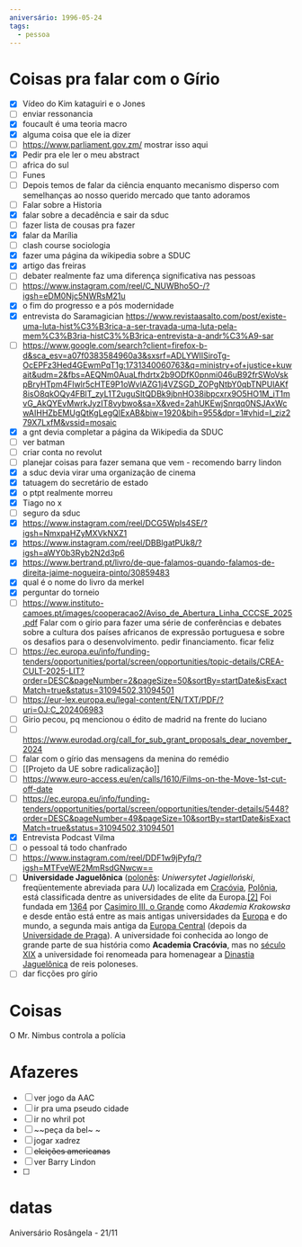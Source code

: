 ```yaml
---
aniversário: 1996-05-24
tags:
  - pessoa
---
```


# Coisas pra falar com o Gírio

- [x] Vídeo do Kim kataguiri e o Jones
- [ ] enviar ressonancia
- [x] foucault é uma teoria macro
- [x] alguma coisa que ele ia dizer
- [ ] https://www.parliament.gov.zm/ mostrar isso aqui
- [x] Pedir pra ele ler o meu abstract
- [ ] africa do sul
- [ ] Funes 
- [ ] Depois temos de falar da ciência enquanto mecanismo disperso com semelhanças ao nosso querido mercado que tanto adoramos 
- [ ] Falar sobre a Historia
- [x] falar sobre a decadência e sair da sduc
- [ ] fazer lista de cousas pra fazer
- [x] falar da Marília
- [ ] clash course sociologia
- [x] fazer uma página da wikipedia sobre a SDUC
- [x] artigo das freiras
- [ ] debater realmente faz uma diferença significativa nas pessoas
- [ ] https://www.instagram.com/reel/C_NUWBho5O-/?igsh=eDM0Njc5NWRsM21u
- [x] o fim do progresso e a pós modernidade
- [x] entrevista do Saramagician https://www.revistaasalto.com/post/existe-uma-luta-hist%C3%B3rica-a-ser-travada-uma-luta-pela-mem%C3%B3ria-histC3%%B3rica-entrevista-a-andr%C3%A9-sar
- [ ] https://www.google.com/search?client=firefox-b-d&sca_esv=a07f0383584960a3&sxsrf=ADLYWIISiroTg-OcEPFz3Hed4GEwmPqT1g:1731340060763&q=ministry+of+justice+kuwait&udm=2&fbs=AEQNm0AuaLfhdrtx2b9ODfK0pnmi046uB92frSWoVskpBryHTpm4Flwlr5cHTE9P1oWvlAZG1j4VZSGD_ZOPgNtbY0qbTNPUlAKf8isO8qkOQy4FBlT_zyL1T2uguSltQDBk9jbnHO38ibpcxrx9O5HO1M_iT1mvG_AkQYEvMwrkJyzIT8vybwo&sa=X&ved=2ahUKEwjSnrqq0NSJAxWcwAIHHZbEMUgQtKgLegQIExAB&biw=1920&bih=955&dpr=1#vhid=I_ziz279X7LxfM&vssid=mosaic
- [x] a gnt devia completar a página da Wikipedia da SDUC
- [ ] ver batman
- [ ] criar conta no revolut
- [ ] planejar coisas para fazer semana que vem - recomendo barry lindon
- [x] a sduc devia virar uma organização de cinema
- [x] tatuagem do secretário de estado
- [x] o ptpt realmente morreu
- [x] Tiago no x 
- [ ] seguro da sduc
- [x]  https://www.instagram.com/reel/DCG5WpIs4SE/?igsh=NmxpaHZyMXVkNXZ1 
- [x] https://www.instagram.com/reel/DBBlgatPUk8/?igsh=aWY0b3Ryb2N2d3p6 
- [x] https://www.bertrand.pt/livro/de-que-falamos-quando-falamos-de-direita-jaime-nogueira-pinto/30859483
- [x] qual é o nome do livro da merkel
- [x] perguntar do torneio
- [ ] https://www.instituto-camoes.pt/images/cooperacao2/Aviso_de_Abertura_Linha_CCCSE_2025.pdf Falar com o gírio para fazer uma série de conferências e debates sobre a cultura dos países africanos de expressão portuguesa e sobre os desafios para o desenvolvimento. pedir financiamento. ficar feliz
- [ ] https://ec.europa.eu/info/funding-tenders/opportunities/portal/screen/opportunities/topic-details/CREA-CULT-2025-LIT?order=DESC&pageNumber=2&pageSize=50&sortBy=startDate&isExactMatch=true&status=31094502,31094501
- [ ] https://eur-lex.europa.eu/legal-content/EN/TXT/PDF/?uri=OJ:C_202406983
- [ ] Girio pecou, pq mencionou o édito de madrid na frente do luciano
- [ ] https://www.eurodad.org/call_for_sub_grant_proposals_dear_november_2024
- [ ] falar com o gírio das mensagens da menina do remédio
- [ ] [[Projeto da UE sobre radicalização]] 
- [ ] https://www.euro-access.eu/en/calls/1610/Films-on-the-Move-1st-cut-off-date
- [ ] https://ec.europa.eu/info/funding-tenders/opportunities/portal/screen/opportunities/tender-details/5448?order=DESC&pageNumber=49&pageSize=10&sortBy=startDate&isExactMatch=true&status=31094502,31094501
- [x] Entrevista Podcast Vilma
- [ ] o pessoal tá todo chanfrado
- [ ] https://www.instagram.com/reel/DDF1w9jPyfq/?igsh=MTFveWE2MmRsdGNwcw== 
- [ ] **Universidade Jaguelônica** ([polonês](https://pt.wikipedia.org/wiki/L%C3%ADngua_polonesa "Língua polonesa"): _Uniwersytet Jagielloński_, freqüentemente abreviada para _UJ_) localizada em [Cracóvia](https://pt.wikipedia.org/wiki/Crac%C3%B3via "Cracóvia"), [Polônia](https://pt.wikipedia.org/wiki/Pol%C3%B4nia "Polônia"), está classificada dentre as universidades de elite da Europa.[[2]](https://pt.wikipedia.org/wiki/Universidade_Jaguel%C3%B4nica#cite_note-webometrics-2) Foi fundada em [1364](https://pt.wikipedia.org/wiki/1364 "1364") por [Casimiro III, o Grande](https://pt.wikipedia.org/wiki/Casimiro_III_da_Pol%C3%B4nia "Casimiro III da Polônia") como _Akademia Krakowska_ e desde então está entre as mais antigas universidades da [Europa](https://pt.wikipedia.org/wiki/Europa "Europa") e do mundo, a segunda mais antiga da [Europa Central](https://pt.wikipedia.org/wiki/Europa_Central "Europa Central") (depois da [Universidade de Praga](https://pt.wikipedia.org/wiki/Universidade_de_Praga "Universidade de Praga")). A universidade foi conhecida ao longo de grande parte de sua história como **Academia Cracóvia**, mas no [século XIX](https://pt.wikipedia.org/wiki/S%C3%A9culo_XIX "Século XIX") a universidade foi renomeada para homenagear a [Dinastia Jaguelônica](https://pt.wikipedia.org/wiki/Dinastia_Jaguel%C3%B4nica "Dinastia Jaguelônica") de reis poloneses.
- [ ] dar ficções pro gírio

# Coisas

O Mr. Nimbus controla a polícia

# Afazeres
- [ ] ver jogo da AAC
- [ ] ir pra uma pseudo cidade
- [ ] ir no whril pot 
- [ ] ~~peça da bel~ ~
- [ ] jogar xadrez 
- [ ] ~~eleições americanas~~
- [ ] ver Barry Lindon
- [ ] 






# datas
Aniversário Rosângela - 21/11